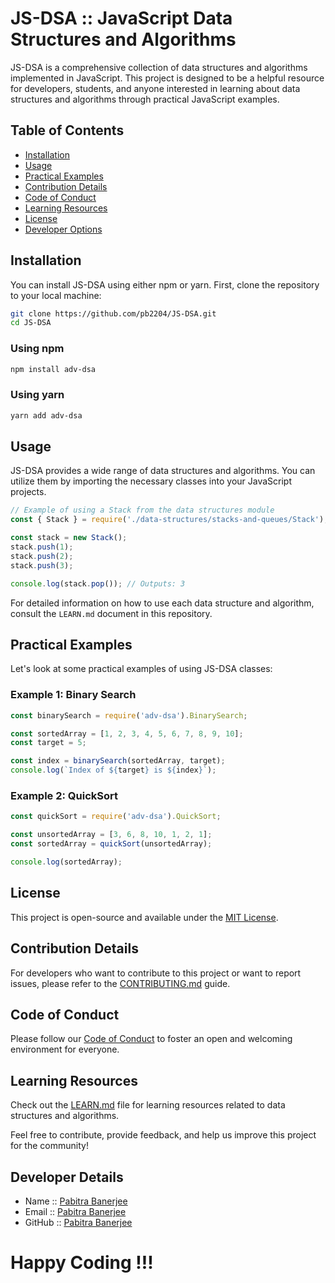 # JS-DSA :: JavaScript Data Structures and Algorithms

JS-DSA is a comprehensive collection of data structures and algorithms implemented in JavaScript. This project is designed to be a helpful resource for developers, students, and anyone interested in learning about data structures and algorithms through practical JavaScript examples.

## Table of Contents

- [Installation](#installation)
- [Usage](#usage)
- [Practical Examples](#practical-examples)
- [Contribution Details](CONTRIBUTING.md)
- [Code of Conduct](CODE_OF_CONDUCT.md)
- [Learning Resources](LEARN.md)
- [License](#license)
- [Developer Options](#developer-options)

## Installation

You can install JS-DSA using either npm or yarn. First, clone the repository to your local machine:

```bash
git clone https://github.com/pb2204/JS-DSA.git
cd JS-DSA
```

### Using npm

```bash
npm install adv-dsa
```

### Using yarn

```bash
yarn add adv-dsa
```

## Usage

JS-DSA provides a wide range of data structures and algorithms. You can utilize them by importing the necessary classes into your JavaScript projects.

```javascript
// Example of using a Stack from the data structures module
const { Stack } = require('./data-structures/stacks-and-queues/Stack');

const stack = new Stack();
stack.push(1);
stack.push(2);
stack.push(3);

console.log(stack.pop()); // Outputs: 3
```

For detailed information on how to use each data structure and algorithm, consult the `LEARN.md` document in this repository.

## Practical Examples

Let's look at some practical examples of using JS-DSA classes:

### Example 1: Binary Search

```javascript
const binarySearch = require('adv-dsa').BinarySearch;

const sortedArray = [1, 2, 3, 4, 5, 6, 7, 8, 9, 10];
const target = 5;

const index = binarySearch(sortedArray, target);
console.log(`Index of ${target} is ${index}`);
```

### Example 2: QuickSort

```javascript
const quickSort = require('adv-dsa').QuickSort;

const unsortedArray = [3, 6, 8, 10, 1, 2, 1];
const sortedArray = quickSort(unsortedArray);

console.log(sortedArray);
```

## License

This project is open-source and available under the [MIT License](LICENSE).

## Contribution Details

For developers who want to contribute to this project or want to report issues, please refer to the [CONTRIBUTING.md](CONTRIBUTING.md) guide.

## Code of Conduct

Please follow our [Code of Conduct](CODE_OF_CONDUCT.md) to foster an open and welcoming environment for everyone.

## Learning Resources

Check out the [LEARN.md](LEARN.md) file for learning resources related to data structures and algorithms.

Feel free to contribute, provide feedback, and help us improve this project for the community!

## Developer Details

- Name :: [Pabitra Banerjee](https://pabitrabanerjee.me)
- Email :: [Pabitra Banerjee](mailto:rockstarpabitra2204@gmail.com)
- GitHub :: [Pabitra Banerjee](https://github.com/PB2204)

# Happy Coding !!!